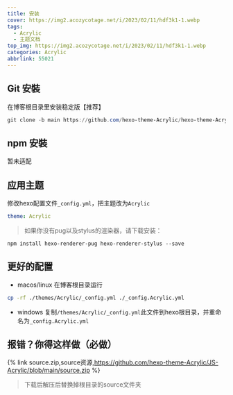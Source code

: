 ```yaml
---
title: 安装
cover: https://img2.acozycotage.net/i/2023/02/11/hdf3k1-1.webp
tags:
  - Acrylic
  - 主题文档
top_img: https://img2.acozycotage.net/i/2023/02/11/hdf3k1-1.webp
categories: Acrylic
abbrlink: 55021
---
```

## Git 安裝
在博客根目录里安装稳定版【推荐】

```powershell
git clone -b main https://github.com/hexo-theme-Acrylic/hexo-theme-Acrylic.git themes/Acrylic
```

## npm 安裝

暂未适配

## 应用主题

修改hexo配置文件`_config.yml`，把主题改为`Acrylic`

```yml
theme: Acrylic
```

>如果你没有pug以及stylus的渲染器，请下载安装： 
```shell
npm install hexo-renderer-pug hexo-renderer-stylus --save
```

## 更好的配置
- macos/linux
在博客根目录运行
```bash
cp -rf ./themes/Acrylic/_config.yml ./_config.Acrylic.yml
```
- windows
复制```/themes/Acrylic/_config.yml```此文件到hexo根目录，并重命名为```_config.Acrylic.yml```

## 报错？你得这样做（必做）
{% link source.zip,source资源,https://github.com/hexo-theme-Acrylic/JS-Acrylic/blob/main/source.zip %}
> 下载后解压后替换掉根目录的source文件夹